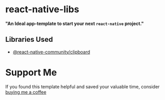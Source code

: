 # react-native-libs

**"An Ideal app-template to start your next `react-native` project."**

## Libraries Used

- [@react-native-community/clipboard](https://www.npmjs.com/package/@react-native-community/clipboard)

# Support Me

If you found this template helpful and saved your valuable time, consider [buying me a coffee](https://www.buymeacoffee.com/nish1896)  